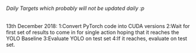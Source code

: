 ###### Daily Targets which probably will not be updated daily :p ######

13th December 2018: 1:Convert PyTorch code into CUDA versions
                    2:Wait for first set of results to come in for single action
                      hoping that it reaches the YOLO Baseline
                    3:Evaluate YOLO on test set
                    4:If it reaches, evaluate on test set.
                    

